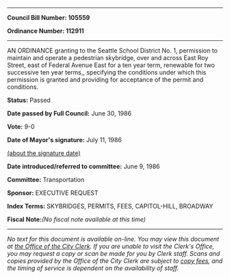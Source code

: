 

********

**Council Bill Number: 105559**
   
**Ordinance Number: 112911**
********

 AN ORDINANCE granting to the Seattle School District No. 1, permission to maintain and operate a pedestrian skybridge, over and across East Roy Street, east of Federal Avenue East for a ten year term, renewable for two successive ten year terms,, specifying the conditions under which this permission is granted and providing for acceptance of the permit and conditions.

**Status:** Passed
   
**Date passed by Full Council:** June 30, 1986
   
**Vote:** 9-0
   
**Date of Mayor's signature:** July 11, 1986
   
[(about the signature date)](/~public/approvaldate.htm)
   
   
   
**Date introduced/referred to committee:** June 9, 1986
   
**Committee:** Transportation
   
**Sponsor:** EXECUTIVE REQUEST
   
   
**Index Terms:** SKYBRIDGES, PERMITS, FEES, CAPITOL-HILL, BROADWAY

**Fiscal Note:**_(No fiscal note available at this time)_
********

_No text for this document is available on-line. You may view this document at [the Office of the City Clerk](http://www.seattle.gov/leg/clerk/contactUs.htm). If you are unable to visit the Clerk's Office, you may request a copy or scan be made for you by Clerk staff. Scans and copies provided by the Office of the City Clerk are subject to [copy fees](http://clerk.seattle.gov/~public/clerkfees.htm), and the timing of service is dependent on the availability of staff._

